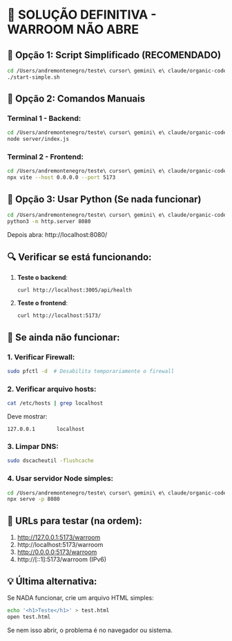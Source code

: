 # 🚨 SOLUÇÃO DEFINITIVA - WARROOM NÃO ABRE

## 🔧 Opção 1: Script Simplificado (RECOMENDADO)

```bash
cd /Users/andremontenegro/teste\ cursor\ gemini\ e\ claude/organic-code-studio-unified
./start-simple.sh
```

## 🔧 Opção 2: Comandos Manuais

### Terminal 1 - Backend:
```bash
cd /Users/andremontenegro/teste\ cursor\ gemini\ e\ claude/organic-code-studio-unified
node server/index.js
```

### Terminal 2 - Frontend:
```bash
cd /Users/andremontenegro/teste\ cursor\ gemini\ e\ claude/organic-code-studio-unified
npx vite --host 0.0.0.0 --port 5173
```

## 🔧 Opção 3: Usar Python (Se nada funcionar)

```bash
cd /Users/andremontenegro/teste\ cursor\ gemini\ e\ claude/organic-code-studio-unified
python3 -m http.server 8080
```

Depois abra: http://localhost:8080/

## 🔍 Verificar se está funcionando:

1. **Teste o backend**:
   ```bash
   curl http://localhost:3005/api/health
   ```

2. **Teste o frontend**:
   ```bash
   curl http://localhost:5173/
   ```

## 🚫 Se ainda não funcionar:

### 1. Verificar Firewall:
```bash
sudo pfctl -d  # Desabilita temporariamente o firewall
```

### 2. Verificar arquivo hosts:
```bash
cat /etc/hosts | grep localhost
```
Deve mostrar:
```
127.0.0.1       localhost
```

### 3. Limpar DNS:
```bash
sudo dscacheutil -flushcache
```

### 4. Usar servidor Node simples:
```bash
cd /Users/andremontenegro/teste\ cursor\ gemini\ e\ claude/organic-code-studio-unified
npx serve -p 8080
```

## 🎯 URLs para testar (na ordem):

1. http://127.0.0.1:5173/warroom
2. http://localhost:5173/warroom
3. http://0.0.0.0:5173/warroom
4. http://[::1]:5173/warroom (IPv6)

## 💡 Última alternativa:

Se NADA funcionar, crie um arquivo HTML simples:

```bash
echo '<h1>Teste</h1>' > test.html
open test.html
```

Se nem isso abrir, o problema é no navegador ou sistema.